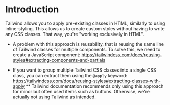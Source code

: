 # Introduction
Tailwind allows you to apply pre-existing classes in HTML, similarly to using inline-styling. This allows us to create custom styles without having to write any CSS classes. That way, you're "working exclusively in HTML".

* A problem with this approach is reusability, that is reusing the same line of Tailwind classes for multiple components. To solve this, we need to create a JavaScript component: https://tailwindcss.com/docs/reusing-styles#extracting-components-and-partials

* If you want to group multiple Tailwind CSS classes into a single CSS class, you can extract them using the `@apply` keyword: https://tailwindcss.com/docs/reusing-styles#extracting-classes-with-apply
** Tailwind documentation recommends only using this approach for minor but often used items such as buttons. Otherwise, we're actually not using Tailwind as intended.